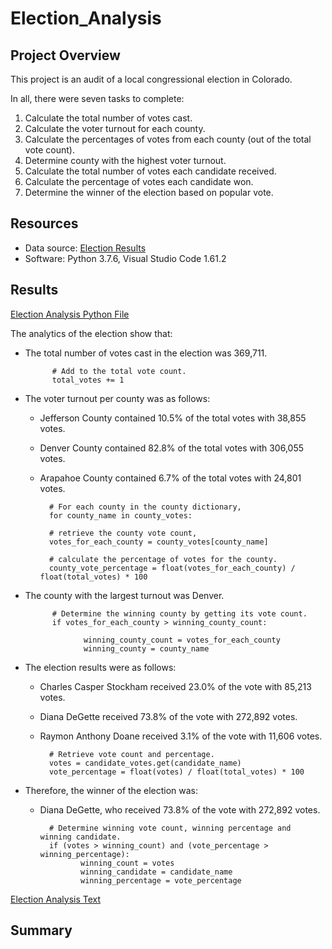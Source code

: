 # Election_Analysis

## Project Overview
This project is an audit of a local congressional election in Colorado.

In all, there were seven tasks to complete:

1. Calculate the total number of votes cast.
2. Calculate the voter turnout for each county.
3. Calculate the percentages of votes from each county (out of the total vote count).
4. Determine county with the highest voter turnout.
5. Calculate the total number of votes each candidate received.
6. Calculate the percentage of votes each candidate won.
7. Determine the winner of the election based on popular vote.

## Resources
- Data source: [Election Results](https://github.com/MaxV6ft4/Election_Analysis/blob/main/Resources/election_results.csv)
- Software: Python 3.7.6, Visual Studio Code 1.61.2

## Results

[Election Analysis Python File](https://github.com/MaxV6ft4/Election_Analysis/blob/main/PyPoll_Challenge.py)

The analytics of the election show that:

- The total number of votes cast in the election was 369,711.
            
            # Add to the total vote count.
            total_votes += 1
        
- The voter turnout per county was as follows:
    - Jefferson County contained 10.5% of the total votes with 38,855 votes.
    - Denver County contained 82.8% of the total votes with 306,055 votes.
    - Arapahoe County contained 6.7% of the total votes with 24,801 votes.

            # For each county in the county dictionary,
            for county_name in county_votes:

            # retrieve the county vote count,
            votes_for_each_county = county_votes[county_name]

            # calculate the percentage of votes for the county.
            county_vote_percentage = float(votes_for_each_county) / float(total_votes) * 100
            
- The county with the largest turnout was Denver.

            # Determine the winning county by getting its vote count.
            if votes_for_each_county > winning_county_count:

                   winning_county_count = votes_for_each_county
                   winning_county = county_name
                   
- The election results were as follows:
    - Charles Casper Stockham received 23.0% of the vote with 85,213 votes.
    - Diana DeGette received 73.8% of the vote with 272,892 votes.
    - Raymon Anthony Doane received 3.1% of the vote with 11,606 votes.

            # Retrieve vote count and percentage.
            votes = candidate_votes.get(candidate_name)
            vote_percentage = float(votes) / float(total_votes) * 100
        
- Therefore, the winner of the election was:
    - Diana DeGette, who received 73.8% of the vote with 272,892 votes.

            # Determine winning vote count, winning percentage and winning candidate.
            if (votes > winning_count) and (vote_percentage > winning_percentage):
                   winning_count = votes
                   winning_candidate = candidate_name
                   winning_percentage = vote_percentage

[Election Analysis Text](https://github.com/MaxV6ft4/Election_Analysis/blob/main/Analysis/election_analysis.txt)

## Summary


